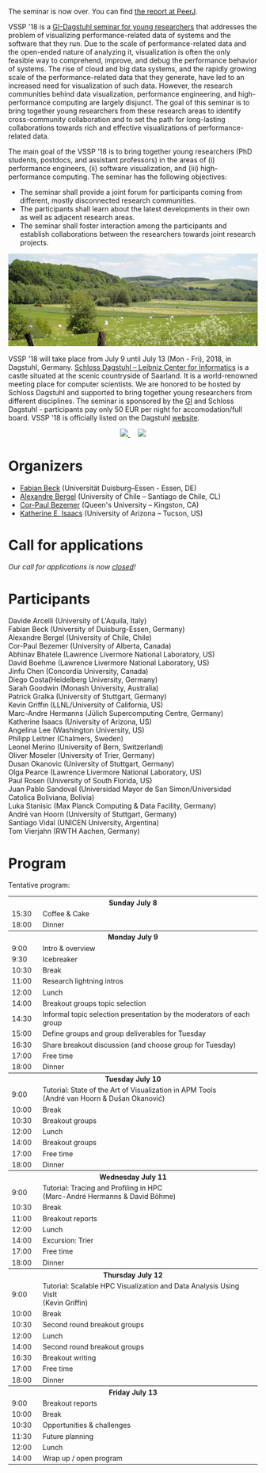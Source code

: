 The seminar is now over. You can find [the report at PeerJ](https://peerj.com/preprints/27253/).

VSSP '18 is a [GI-Dagstuhl seminar for young researchers](https://www.dagstuhl.de/en/program/gi-dagstuhl-seminars/) that addresses the problem of visualizing performance-related data of systems and the software that they run. Due to the scale of performance-related data and the open-ended nature of analyzing it, visualization is often the only feasible way to comprehend, improve, and debug the performance behavior of systems. The rise of cloud and big data systems, and the rapidly growing scale of the performance-related data that they generate, have led to an increased need for visualization of such data. However, the research communities behind data visualization, performance engineering, and high-performance computing are largely disjunct. The goal of this seminar is to bring together young researchers from these research areas to identify cross-community collaboration and to set the path for long-lasting collaborations towards rich and effective visualizations of performance-related data.

The main goal of the VSSP '18 is to bring together young researchers (PhD students, postdocs, and assistant professors) in the areas of (i) performance engineers, (ii) software visualization, and (iii) high-performance computing. The seminar has the following objectives:
- The seminar shall provide a joint forum for participants coming from different, mostly disconnected research communities.
- The participants shall learn about the latest developments in their own as well as adjacent research areas.
- The seminar shall foster interaction among the participants and establish collaborations between the researchers towards joint research projects.

![German countryside in early summer](img/countryside.png)

VSSP '18 will take place from July 9 until July 13 (Mon - Fri), 2018, in Dagstuhl, Germany. [Schloss Dagstuhl – Leibniz Center for Informatics](http://www.dagstuhl.de/en/about-dagstuhl/) is a castle situated at the scenic countryside of Saarland. It is a world-renowned meeting place for computer scientists. We are honored to be hosted by Schloss Dagstuhl and supported to bring together young researchers from different disciplines. The seminar is sponsored by the [GI](https://www.gi.de/) and Schloss Dagstuhl - participants pay only 50 EUR per night for accomodation/full board. VSSP '18 is officially listed on the Dagstuhl [website](http://www.dagstuhl.de/no_cache/en/program/calendar/evhp/?semnr=18283).

<p style="text-align: center; widthL: 100%;">
<a href="https://www.gi.de/">
<img src="https://dagstuhl.gi.de/fileadmin/GI/Allgemein/Logos/GI_Logo_links.png" height="112" />
</a>&nbsp;&nbsp;&nbsp;
<a href="http://www.dagstuhl.de/en/about-dagstuhl/">
<img src="https://www.dagstuhl.de/fileadmin/assets/images/lzi_logo.gif" />
</a>
</p>

# Organizers
- [Fabian Beck](https://www.vis.wiwi.uni-due.de/en/team/fabian-beck/) (Universität Duisburg–Essen - Essen, DE)
- [Alexandre Bergel](http://bergel.eu) (University of Chile – Santiago de Chile, CL)
- [Cor-Paul Bezemer](http://sailhome.cs.queensu.ca/~corpaul/) (Queen's University – Kingston, CA)
- [Katherine E. Isaacs](http://hdc.cs.arizona.edu/people/kisaacs/) (University of Arizona – Tucson, US)
 
# Call for applications

*Our call for applications is now [closed](call.md)!*
 
# Participants

Davide Arcelli (University of L'Aquila, Italy)  
Fabian Beck (University of Duisburg-Essen, Germany)  
Alexandre Bergel (University of Chile, Chile)  
Cor-Paul Bezemer (University of Alberta, Canada)  
Abhinav Bhatele (Lawrence Livermore National Laboratory, US)  
David Boehme (Lawrence Livermore National Laboratory, US)  
Jinfu Chen (Concordia University, Canada)  
Diego Costa(Heidelberg University, Germany)  
Sarah Goodwin (Monash University, Australia)  
Patrick Gralka (University of Stuttgart, Germany)  
Kevin Griffin (LLNL/University of California, US)  
Marc-Andre Hermanns (Jülich Supercomputing Centre, Germany)  
Katherine Isaacs (University of Arizona, US)  
Angelina Lee (Washington University, US)  
Philipp Leitner	(Chalmers, Sweden)    
Leonel Merino (University of Bern, Switzerland)  
Oliver Moseler (University of Trier, Germany)  
Dusan Okanovic (University of Stuttgart, Germany)  
Olga Pearce (Lawrence Livermore National Laboratory, US)  
Paul Rosen (University of South Florida, US)  
Juan Pablo Sandoval (Universidad Mayor de San Simon/Universidad Catolica Boliviana, Bolivia)   
Luka Stanisic (Max Planck Computing & Data Facility, Germany)  
André van Hoorn (University of Stuttgart, Germany)  
Santiago Vidal (UNICEN University, Argentina)  
Tom Vierjahn (RWTH Aachen, Germany)  

# Program

Tentative program:

<table>
<tr>
	<th colspan="2">Sunday July 8</th>
</tr>
<tr>
	<td width="50">15:30</td><td width="500">Coffee & Cake</td>
</tr>
<tr>
	<td>18:00</td><td>Dinner</td>
</tr>
<tr>
	<th colspan="2">Monday July 9</th>
</tr>
<tr>
	<td width="50">9:00</td><td width="500">Intro & overview</td>
</tr>
<tr>
	<td>9:30</td><td>Icebreaker</td>
</tr>
<tr>
	<td>10:30</td><td>Break</td>
</tr>
<tr>
	<td>11:00</td><td>Research lightning intros</td>
</tr>
<tr>
	<td>12:00</td><td>Lunch</td>
</tr>
<tr>
	<td>14:00</td><td>Breakout groups topic selection</td>
</tr>
<tr>
	<td>14:30</td><td>Informal topic selection presentation by the moderators of each group</td>
</tr>
<tr>
	<td>15:00</td><td>Define groups and group deliverables for Tuesday</td>
</tr>
<tr>
	<td>16:30</td><td>Share breakout discussion (and choose group for Tuesday)</td>
</tr>
<tr>
	<td>17:00</td><td>Free time</td>
</tr>
<tr>
	<td>18:00</td><td>Dinner</td>
</tr>
<tr>
	<th colspan="2">Tuesday July 10</th>
</tr>
<tr>
	<td width="50">9:00</td><td width="500">Tutorial: State of the Art of Visualization in APM Tools<br />
		(André van Hoorn & Dušan Okanović)</td>
</tr>
<tr>
	<td>10:00</td><td>Break</td>
</tr>
<tr>
	<td>10:30</td><td>Breakout groups</td>
</tr>
<tr>
	<td>12:00</td><td>Lunch</td>
</tr>
<tr>
	<td>14:00</td><td>Breakout groups</td>
</tr>
<tr>
	<td>17:00</td><td>Free time</td>
</tr>
<tr>
	<td>18:00</td><td>Dinner</td>
</tr>
<tr>
	<th colspan="2">Wednesday July 11</th>
</tr>
<tr>
	<td width="50">9:00</td><td width="500">Tutorial: Tracing and Profiling in HPC<br />
		(Marc-André Hermanns & David Böhme)</td>
</tr>
<tr>
	<td>10:30</td><td>Break</td>
</tr>
<tr>
	<td>11:00</td><td>Breakout reports</td>
</tr>
<tr>
	<td>12:00</td><td>Lunch</td>
</tr>
<tr>
	<td>14:00</td><td>Excursion: Trier</td>
</tr>
<tr>
	<td>17:00</td><td>Free time</td>
</tr>
<tr>
	<td>18:00</td><td>Dinner</td>
</tr>
<tr>
	<th colspan="2">Thursday July 12</th>
</tr>
<tr>
	<td width="50">9:00</td><td width="500">Tutorial: Scalable HPC Visualization and Data Analysis Using VisIt<br />
		(Kevin Griffin)</td>
</tr>
<tr>
	<td>10:00</td><td>Break</td>
</tr>
<tr>
	<td>10:30</td><td>Second round breakout groups</td>
</tr>
<tr>
	<td>12:00</td><td>Lunch</td>
</tr>
<tr>
	<td>14:00</td><td>Second round breakout groups</td>
</tr>
<tr>
	<td>16:30</td><td>Breakout writing</td>
</tr>
<tr>
	<td>17:00</td><td>Free time</td>
</tr>
<tr>
	<td>18:00</td><td>Dinner</td>
</tr>
<tr>
	<th colspan="2">Friday July 13</th>
</tr>
<tr>
	<td width="50">9:00</td><td width="500">Breakout reports</td>
</tr>
<tr>
	<td>10:00</td><td>Break</td>
</tr>
<tr>
	<td>10:30</td><td>Opportunities & challenges</td>
</tr>
<tr>
	<td>11:30</td><td>Future planning</td>
</tr>
<tr>
	<td>12:00</td><td>Lunch</td>
</tr>
<tr>
	<td>14:00</td><td>Wrap up / open program</td>
</tr>
</table>

